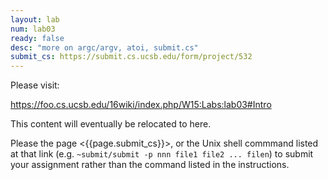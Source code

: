 ```yaml
---
layout: lab
num: lab03
ready: false
desc: "more on argc/argv, atoi, submit.cs"
submit_cs: https://submit.cs.ucsb.edu/form/project/532
---
```


Please visit:

<https://foo.cs.ucsb.edu/16wiki/index.php/W15:Labs:lab03#Intro>

This content will eventually be relocated to here.

Please the page <{{page.submit_cs}}>, or the Unix shell commmand listed at that
link (e.g. `~submit/submit -p nnn file1 file2 ... filen`) to
submit your assignment rather than the command listed in the instructions. 
